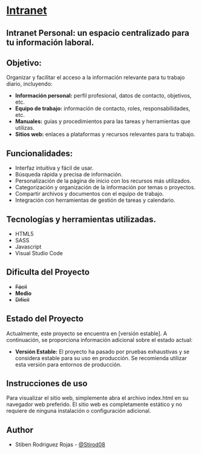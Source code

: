 # [Intranet](https://stirod08.github.io/Intranet/)

## **Intranet Personal:** un espacio centralizado para tu información laboral.

## Objetivo:
Organizar y facilitar el acceso a la información relevante para tu trabajo diario, incluyendo:

* **Información personal:** perfil profesional, datos de contacto, objetivos, etc.
* **Equipo de trabajo:** información de contacto, roles, responsabilidades, etc.
* **Manuales:** guías y procedimientos para las tareas y herramientas que utilizas.
* **Sitios web:** enlaces a plataformas y recursos relevantes para tu trabajo.


## Funcionalidades:

- Interfaz intuitiva y fácil de usar.
- Búsqueda rápida y precisa de información.
- Personalización de la página de inicio con los recursos más utilizados.
- Categorización y organización de la información por temas o proyectos.
- Compartir archivos y documentos con el equipo de trabajo.
- Integración con herramientas de gestión de tareas y calendario.

## Tecnologías y herramientas utilizadas.
- HTML5
- SASS
- Javascript
- Visual Studio Code

## Dificulta del Proyecto
- ~~Fácil~~
- **Medio**
- ~~Difícil~~

## Estado del Proyecto

Actualmente, este proyecto se encuentra en [versión estable]. A continuación, se proporciona información adicional sobre el estado actual:

- **Versión Estable:** El proyecto ha pasado por pruebas exhaustivas y se considera estable para su uso en producción. Se recomienda utilizar esta versión para entornos de producción.

## Instrucciones de uso
Para visualizar el sitio web, simplemente abra el archivo index.html en su navegador web preferido. El sitio web es completamente estático y no requiere de ninguna instalación o configuración adicional.


## Author
- Stiben Rodriguez Rojas - [@Stirod08](https://github.com/Stirod08)
